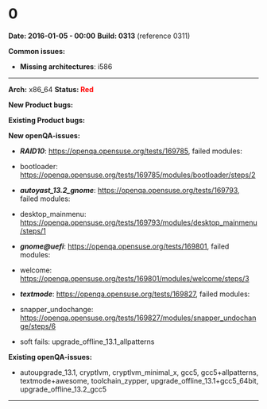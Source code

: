 # 0


**Date: 2016-01-05 - 00:00**
**Build: 0313** (reference 0311)

**Common issues:**
 * **Missing architectures**: i586
<hr>

**Arch:** x86_64
**Status: <font color="red">Red</font>**

**New Product bugs:**




**Existing Product bugs:**



**New openQA-issues:**

* ***RAID10***: https://openqa.opensuse.org/tests/169785, failed modules:
 * bootloader: https://openqa.opensuse.org/tests/169785/modules/bootloader/steps/2

* ***autoyast_13.2_gnome***: https://openqa.opensuse.org/tests/169793, failed modules:
 * desktop_mainmenu: https://openqa.opensuse.org/tests/169793/modules/desktop_mainmenu/steps/1

* ***gnome@uefi***: https://openqa.opensuse.org/tests/169801, failed modules:
 * welcome: https://openqa.opensuse.org/tests/169801/modules/welcome/steps/3

* ***textmode***: https://openqa.opensuse.org/tests/169827, failed modules:
 * snapper_undochange: https://openqa.opensuse.org/tests/169827/modules/snapper_undochange/steps/6

* soft fails: upgrade_offline_13.1_allpatterns

**Existing openQA-issues:**

* autoupgrade_13.1, cryptlvm, cryptlvm_minimal_x, gcc5, gcc5+allpatterns, textmode+awesome, toolchain_zypper, upgrade_offline_13.1+gcc5_64bit, upgrade_offline_13.2_gcc5


---
